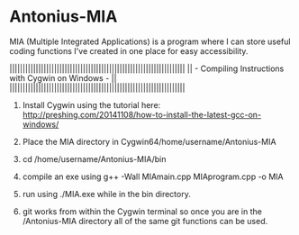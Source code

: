 # Antonius-MIA
MIA (Multiple Integrated Applications) is a program where I can store 
useful coding functions I've created in one place for easy accessibility.


|||||||||||||||||||||||||||||||||||||||||||||||||||||||||||||||||||
||      - Compiling Instructions with Cygwin on Windows -        ||
|||||||||||||||||||||||||||||||||||||||||||||||||||||||||||||||||||

1) Install Cygwin using the tutorial here: 
http://preshing.com/20141108/how-to-install-the-latest-gcc-on-windows/

2) Place the MIA directory in Cygwin64/home/username/Antonius-MIA

3) cd /home/username/Antonius-MIA/bin

4) compile an exe using g++ -Wall MIAmain.cpp MIAprogram.cpp -o MIA

5) run using ./MIA.exe while in the bin directory.

6) git works from within the Cygwin terminal so once you are in the 
/Antonius-MIA directory all of the same git functions can be used.

